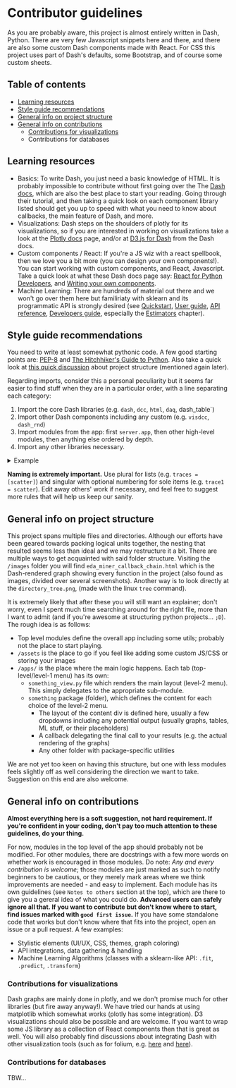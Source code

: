 # Contributor guidelines

As you are probably aware, this project is almost entirely written in Dash, Python. There are very few Javascript snippets here and there, and there are also some custom Dash components made with React. For CSS this project uses part of Dash's defaults, some Bootstrap, and of course some custom sheets. 

## Table of contents

* [Learning resources](#learning-resources)
* [Style guide recommendations](#style-guide-recommendations)
* [General info on project structure](#general-info-on-project-structure)
* [General info on contributions](#general-info-on-contributions)
  * [Contributions for visualizations](#contributions-for-visualizations)
  * Contributions for databases

## Learning resources

* Basics: To write Dash, you just need a basic knowledge of HTML. It is probably impossible to contribute without first going over the The [Dash docs](https://dash.plot.ly/), which are also the best place to start your reading. Going through their tutorial, and then taking a quick look on each component library listed should get you up to speed with what you need to know about callbacks, the main feature of Dash, and more. 
* Visualizations: Dash steps on the shoulders of plotly for its visualizations, so if you are interested in working on visualizations take a look at the [Plotly docs](https://plot.ly/python/) page, and/or at [D3.js for Dash](https://dash.plot.ly/d3-react-components) from the Dash docs. 
* Custom components / React: If you're a JS wiz with a react spellbook, then we love you a bit more (you can design your own components!). You can start working with custom components, and React, Javascript. Take a quick look at what these Dash docs page say: [React for Python Developers](https://dash.plot.ly/react-for-python-developers), and [Writing your own components](https://dash.plot.ly/plugins).
* Machine Learning: There are hundreds of material out there and we won't go over them here but familiriaty with sklearn and its programmatic API is strongly desired (see [Quickstart](https://scikit-learn.org/stable/tutorial/basic/tutorial.html), [User guide](https://scikit-learn.org/stable/user_guide.html), [API reference](https://scikit-learn.org/stable/modules/classes.html), [Developers guide](https://scikit-learn.org/stable/developers/index.html), especially the [Estimators](https://scikit-learn.org/stable/developers/contributing.html#estimators) chapter). 

## Style guide recommendations

You need to write at least somewhat pythonic code. A few good starting points are: [PEP-8](https://www.python.org/dev/peps/pep-0008/) and [The Hitchhiker's Guide to Python](https://docs.python-guide.org/writing/style/). Also take a quick look at [this quick discussion](https://docs.python-guide.org/writing/structure/) about project structure (mentioned again later).

Regarding imports, consider this a personal peculiarity but it seems far easier to find stuff when they are in a particular order, with a line separating each category: 
1. Import the core Dash libraries (e.g. `dash`, `dcc`, `html`, `daq`, dash_table`)
2. Import other Dash components including any custom (e.g. `visdcc`, `dash_rnd`)
3. Import modules from the app: first `server.app`, then other high-level modules, then anything else ordered by depth.
4. Import any other libraries necessary.

<details>
  <summary>Example</summary>

```from dash.dependencies import Input, Output, State
import dash_core_components as dcc
import dash_html_components as html
import dash_table

import visdcc

from server import app
from utils import cleanup, r
from menus import SideBar, MainMenu, landing_page
from apps import data_view, exploration_view
from apps.exploration_tabs import KPIs

from functools import partial
import pandas as pd
```
</details>

**Naming is extremely important.** Use plural for lists (e.g. `traces = [scatter]`) and singular with optional numbering for sole items (e.g. `trace1 = scatter`). Edit away others' work if necessary, and feel free to suggest more rules that will help us keep our sanity.

## General info on project structure

This project spans multiple files and directories. Although our efforts have been geared towards packing logical units together, the nesting that resulted seems less than ideal and we may restructure it a bit. There are multiple ways to get acquainted with said folder structure. Visiting the `/images` folder you will find `eda_miner_callback_chain.html` which is the Dash-rendered graph showing every function in the project (also found as images, divided over several screenshots). Another way is to look directly at the `directory_tree.png`, (made with the linux `tree` command).

It is extremely likely that after these you will still want an explainer; don't worry, even I spent much time searching around for the right file, more than I want to admit (and if you're awesome at structuring python projects... `;D`). The rough idea is as follows:
- Top level modules define the overall app including some utils; probably not the place to start playing.
- `/assets` is the place to go if you feel like adding some custom JS/CSS or storing your images
- `/apps/` is the place where the main logic happens. Each tab (top-level/level-1 menu) has its own:
  - `something_view.py` file which renders the main layout (level-2 menu). This simply delegates to the appropriate sub-module.
  - `something` package (folder), which defines the content for each choice of the level-2 menu.
    - The layout of the content div is defined here, usually a few dropdowns including any potential output (usually graphs, tables, ML stuff, or their placeholders)
    - A callback delegating the final call to your results (e.g. the actual rendering of the graphs)
    - Any other folder with package-specific utilities

We are not yet too keen on having this structure, but one with less modules feels slightly off as well considering the direction we want to take. Suggestion on this end are also welcome.

## General info on contributions

**Almost everything here is a soft suggestion, not hard requirement. If you're confident in your coding, don't pay too much attention to these guidelines, do your thing.**

For now, modules in the top level of the app should probably not be modified. For other modules, there are docstrings with a few more words on whether work is encouraged in those modules. Do note:  *Any and every contribution is welcome*; those modules are just marked as such to notify beginners to be cautious, or they merely mark areas where we think improvements are needed - and easy to implement. Each module has its own guidelines (see `Notes to others` section at the top), which are there to give you a gereral idea of what you could do. **Advanced users can safely ignore all that. If you want to contribute but don't know where to start, find issues marked with `good first issue`.**  If you have some standalone code that works but don't know where that fits into the project, open an issue or a pull request. A few examples:
- Stylistic elements (UI/UX, CSS, themes, graph coloring)
- API integrations, data gathering & handling
- Machine Learning Algorithms (classes with a sklearn-like API: `.fit`, `.predict`, `.transform`)

### Contributions for visualizations

Dash graphs are mainly done in plotly, and we don't promise much for other libraries (but fire away anyway!). We have tried our hands at using matplotlib which somewhat works (plotly has some integration). D3 visualizations should also be possible and are welcome. If you want to wrap some JS library as a collection of React components then that is great as well. You will also probably find discussions about integrating Dash with other visualization tools (such as for folium, e.g. [here](https://community.plot.ly/t/folium-maps-and-dash/6956) and [here](https://community.plot.ly/t/dash-and-folium-integration/5772)).

### Contributions for databases

TBW...

